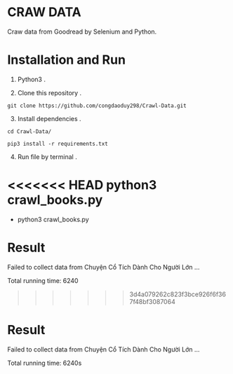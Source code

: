 # CRAW DATA 

  Craw data from Goodread by Selenium and Python. 

# Installation and Run

  1. Python3 .
  
  2. Clone this repository .

    git clone https://github.com/congdaoduy298/Crawl-Data.git 

  3. Install dependencies .

    cd Crawl-Data/
   
    pip3 install -r requirements.txt 
   
  4. Run file by terminal .
   
<<<<<<< HEAD
    python3 crawl_books.py 
=======
   + python3 crawl_books.py 
   
   # Result 
    
   Failed to collect data from Chuyện Cổ Tích Dành Cho Người Lớn ...
    
   Total running time: 6240 

>>>>>>> 3d4a079262c823f3bce926f6f367f48bf3087064

# Result 
    
   Failed to collect data from Chuyện Cổ Tích Dành Cho Người Lớn ...
    
   Total running time: 6240s


